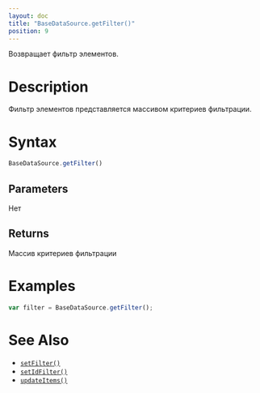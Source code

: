 ```yaml
---
layout: doc
title: "BaseDataSource.getFilter()"
position: 9
---
```


Возвращает фильтр элементов.

# Description

Фильтр элементов представляется массивом критериев фильтрации. 

# Syntax

```js
BaseDataSource.getFilter()
```

## Parameters

Нет

## Returns

Массив критериев фильтрации

# Examples

```js
var filter = BaseDataSource.getFilter();
```

# See Also

* [`setFilter()`](../BaseDataSource.setFilter/)
* [`setIdFilter()`](../BaseDataSource.setIdFilter/)
* [`updateItems()`](../BaseDataSource.updateItems/)
